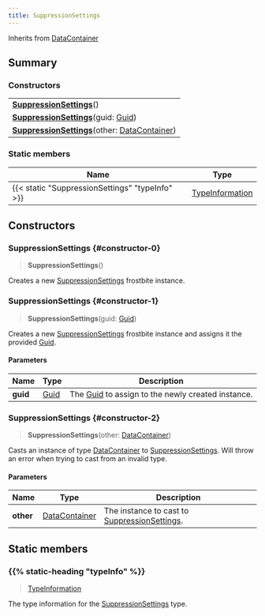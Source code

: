 ```yaml
---
title: SuppressionSettings
---
```


Inherits from 
[DataContainer](/vext/ref/shared/class/datacontainer)

## Summary
### Constructors
| |
| ----------- |
| **[SuppressionSettings](#constructor-0)**() |
| **[SuppressionSettings](#constructor-1)**(guid: [Guid](/vext/ref/shared/class/guid)) |
| **[SuppressionSettings](#constructor-2)**(other: [DataContainer](/vext/ref/shared/class/datacontainer)) |

### Static members
| Name | Type |
| ---- | ---- |
| {{< static "SuppressionSettings" "typeInfo" >}} | [TypeInformation](/vext/ref/shared/class/typeinformation) |

## Constructors
### SuppressionSettings {#constructor-0}
> **SuppressionSettings**()

Creates a new [SuppressionSettings](/vext/ref/fb/suppressionsettings) frostbite instance.

### SuppressionSettings {#constructor-1}
> **SuppressionSettings**(guid: [Guid](/vext/ref/shared/class/guid))

Creates a new [SuppressionSettings](/vext/ref/fb/suppressionsettings) frostbite instance and assigns it the provided [Guid](/vext/ref/shared/class/guid).

#### Parameters
| Name | Type | Description |
| ---- | ---- | ----------- |
| **guid** | [Guid](/vext/ref/shared/class/guid) | The [Guid](/vext/ref/shared/class/guid) to assign to the newly created instance. |

### SuppressionSettings {#constructor-2}
> **SuppressionSettings**(other: [DataContainer](/vext/ref/shared/class/datacontainer))

Casts an instance of type [DataContainer](/vext/ref/shared/class/datacontainer) to [SuppressionSettings](/vext/ref/fb/suppressionsettings). Will throw an error when trying to cast from an invalid type.

#### Parameters
| Name | Type | Description |
| ---- | ---- | ----------- |
| **other** | [DataContainer](/vext/ref/shared/class/datacontainer) | The instance to cast to [SuppressionSettings](/vext/ref/fb/suppressionsettings). |

## Static members
### {{% static-heading "typeInfo" %}}
> [TypeInformation](/vext/ref/shared/class/typeinformation)

The type information for the [SuppressionSettings](/vext/ref/fb/suppressionsettings) type.

